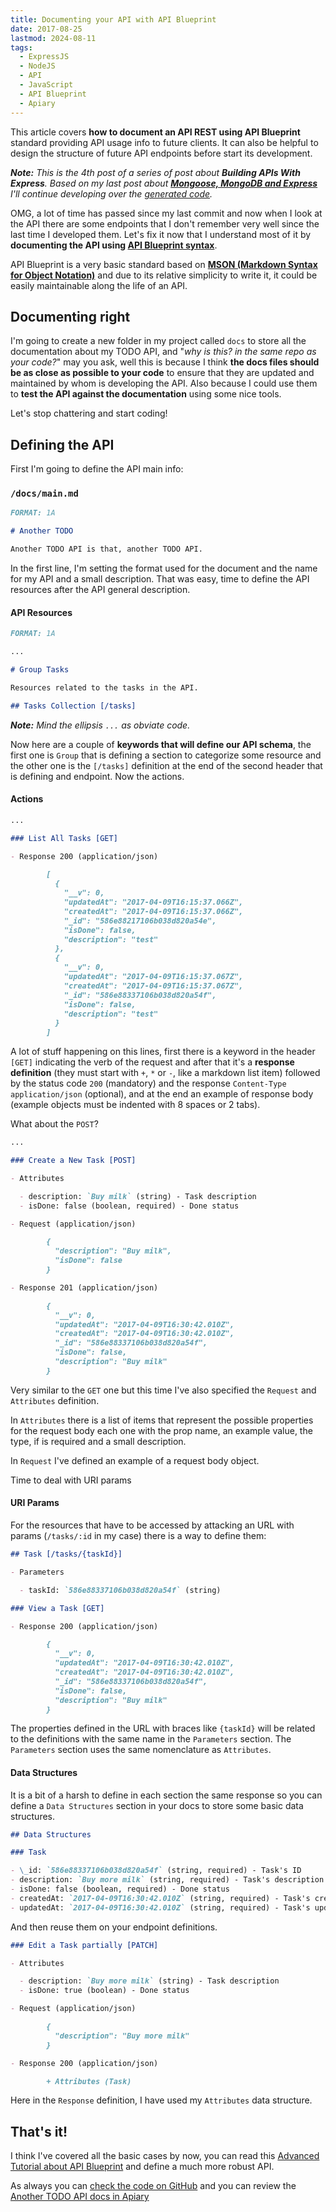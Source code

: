 ```yaml
---
title: Documenting your API with API Blueprint
date: 2017-08-25
lastmod: 2024-08-11
tags:
  - ExpressJS
  - NodeJS
  - API
  - JavaScript
  - API Blueprint
  - Apiary
---
```


This article covers **how to document an API REST using API Blueprint** standard providing API usage info to future clients. It can also be helpful to design the structure of future API endpoints before start its development.

_**Note:** This is the 4th post of a series of post about **Building APIs With Express**. Based on my last post about [**Mongoose, MongoDB and Express**](/2017/01/mongoose-mongodb-and-express) I'll continue developing over the [generated code](https://github.com/AlbertoFdzM/another-todo-api/tree/post/03)._

OMG, a lot of time has passed since my last commit and now when I look at the API there are some endpoints that I don't remember very well since the last time I developed them. Let's fix it now that I understand most of it by **documenting the API using [API Blueprint syntax](https://apiblueprint.org/)**.

API Blueprint is a very basic standard based on **[MSON (Markdown Syntax for Object Notation)](https://apiblueprint.org/documentation/mson/tutorial.html)** and due to its relative simplicity to write it, it could be easily maintainable along the life of an API.

## Documenting right

I'm going to create a new folder in my project called `docs` to store all the documentation about my TODO API, and "_why is this? in the same repo as your code?_" may you ask, well this is because I think **the docs files should be as close as possible to your code** to ensure that they are updated and maintained by whom is developing the API. Also because I could use them to **test the API against the documentation** using some nice tools.

Let's stop chattering and start coding!

## Defining the API

First I'm going to define the API main info:

### `/docs/main.md`

```markdown
FORMAT: 1A

# Another TODO

Another TODO API is that, another TODO API.
```

In the first line, I'm setting the format used for the document and the name for my API and a small description. That was easy, time to define the API resources after the API general description.

#### API Resources

```markdown
FORMAT: 1A

...

# Group Tasks

Resources related to the tasks in the API.

## Tasks Collection [/tasks]
```

_**Note:** Mind the ellipsis `...` as obviate code._

Now here are a couple of **keywords that will define our API schema**, the first one is `Group` that is defining a section to categorize some resource and the other one is the `[/tasks]` definition at the end of the second header that is defining and endpoint. Now the actions.

#### Actions

```markdown
...

### List All Tasks [GET]

- Response 200 (application/json)

        [
          {
            "__v": 0,
            "updatedAt": "2017-04-09T16:15:37.066Z",
            "createdAt": "2017-04-09T16:15:37.066Z",
            "_id": "586e88217106b038d820a54e",
            "isDone": false,
            "description": "test"
          },
          {
            "__v": 0,
            "updatedAt": "2017-04-09T16:15:37.067Z",
            "createdAt": "2017-04-09T16:15:37.067Z",
            "_id": "586e88337106b038d820a54f",
            "isDone": false,
            "description": "test"
          }
        ]
```

A lot of stuff happening on this lines, first there is a keyword in the header `[GET]` indicating the verb of the request and after that it's a **response definition** (they must start with `+`, `*` or `-`, like a markdown list item) followed by the status code `200` (mandatory) and the response `Content-Type` `application/json` (optional), and at the end an example of response body (example objects must be indented with 8 spaces or 2 tabs).

What about the `POST`?

```markdown
...

### Create a New Task [POST]

- Attributes

  - description: `Buy milk` (string) - Task description
  - isDone: false (boolean, required) - Done status

- Request (application/json)

        {
          "description": "Buy milk",
          "isDone": false
        }

- Response 201 (application/json)

        {
          "__v": 0,
          "updatedAt": "2017-04-09T16:30:42.010Z",
          "createdAt": "2017-04-09T16:30:42.010Z",
          "_id": "586e88337106b038d820a54f",
          "isDone": false,
          "description": "Buy milk"
        }
```

Very similar to the `GET` one but this time I've also specified the `Request` and `Attributes` definition.

In `Attributes` there is a list of items that represent the possible properties for the request body each one with the prop name, an example value, the type, if is required and a small description.

In `Request` I've defined an example of a request body object.

Time to deal with URI params

#### URI Params

For the resources that have to be accessed by attacking an URL with params (`/tasks/:id` in my case) there is a way to define them:

```markdown
## Task [/tasks/{taskId}]

- Parameters

  - taskId: `586e88337106b038d820a54f` (string)

### View a Task [GET]

- Response 200 (application/json)

        {
          "__v": 0,
          "updatedAt": "2017-04-09T16:30:42.010Z",
          "createdAt": "2017-04-09T16:30:42.010Z",
          "_id": "586e88337106b038d820a54f",
          "isDone": false,
          "description": "Buy milk"
        }
```

The properties defined in the URL with braces like `{taskId}` will be related to the definitions with the same name in the `Parameters` section. The `Parameters` section uses the same nomenclature as `Attributes`.

#### Data Structures

It is a bit of a harsh to define in each section the same response so you can define a `Data Structures` section in your docs to store some basic data structures.

```markdown
## Data Structures

### Task

- \_id: `586e88337106b038d820a54f` (string, required) - Task's ID
- description: `Buy more milk` (string, required) - Task's description
- isDone: false (boolean, required) - Done status
- createdAt: `2017-04-09T16:30:42.010Z` (string, required) - Task's created date
- updatedAt: `2017-04-09T16:30:42.010Z` (string, required) - Task's update date
```

And then reuse them on your endpoint definitions.

```markdown
### Edit a Task partially [PATCH]

- Attributes

  - description: `Buy more milk` (string) - Task description
  - isDone: true (boolean) - Done status

- Request (application/json)

        {
          "description": "Buy more milk"
        }

- Response 200 (application/json)

        + Attributes (Task)
```

Here in the `Response` definition, I have used my `Attributes` data structure.

## That's it!

I think I've covered all the basic cases by now, you can read this [Advanced Tutorial about API Blueprint](https://apiblueprint.org/documentation/advanced-tutorial.html) and define a much more robust API.

As always you can [check the code on GitHub](https://github.com/AlbertoFdzM/another-todo-api/tree/post/04) and you can review the [Another TODO API docs in Apiary](http://docs.anothertodo.apiary.io/)
